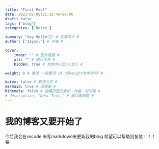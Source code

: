 ```yaml
---
title: "First Post"
date: 2021-02-05T21:18:46+08:00
draft: false
tags: ['blog']
categories: ['Notes']

summary: "Say Hello!🤩" # 文章简介 #
author: ["Jaywxl"] # 作者 #

cover:
    image: "" # 图片链接 #
    alt: "" # 图片名称 #
    hidden: true # 文章内不显示/显示 #

weight: 8 # 置顶 一般置顶 10（同weight参考时间）#

katex: false # 数学公式 #
mermaid: true # 流程图 #
hidemeta: false # 隐藏页面元素如：作者、时间等 #
# description: "Desc Text." # 单页面标题 #
---
```


# 我的博客又要开始了 
今后我会在vscode 来写markdown来更新我的blog 希望可以帮助到各位！！！😁




